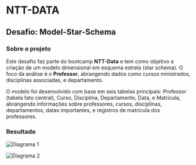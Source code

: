 # NTT-DATA

## Desafio: Model-Star-Schema

### Sobre o projeto

Este desafio faz parte do bootcamp **NTT-Data** e tem como objetivo a criação de um modelo dimensional em esquema estrela (star schema). O foco da análise é o **Professor**, abrangendo dados como cursos ministrados, disciplinas associadas, e departamento.

O modelo foi desenvolvido com base em seis tabelas principais: Professor (tabela fato central), Curso, Disciplina, Departamento, Data, e Matricula, abrangendo informações sobre professores, cursos, disciplinas, departamentos, datas importantes, e registros de matrícula dos professores.

### Resultado

![Diagrama 1](img1.png)

![Diagrama 2](img2.png)